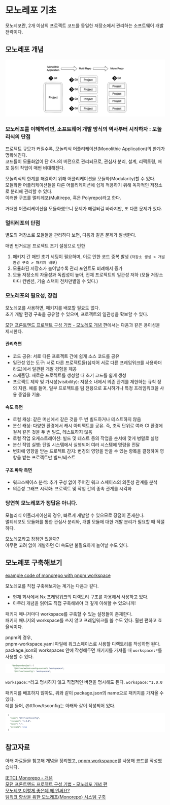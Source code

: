 # 모노레포 기초

모노레포란, 2개 이상의 프로젝트 코드를 동일한 저장소에서 관리하는 소프트웨어 개발 전략이다.<br>

## 모노레포 개념

![alt text](image.png)

### 모노레포를 이해하려면, 소프트웨어 개발 방식의 역사부터 시작하자 : 모놀리식의 단점

프로젝트 규모가 커질수록, 모놀리식 어플리케이션(Monolithic Application)의 한계가 명확해진다.<br>
코드들이 모듈화없이 단 하나의 버전으로 관리되므로, 관심사 분리, 설계, 리팩토링, 배포 등의 작업이 매번 비대해진다.

모놀리식의 한계를 해결하기 위해 어플리케이션을 모듈화(Modularity)할 수 있다.<br>
모듈화한 어플리케이션들을 다른 어플리케이션에 쉽게 적용하기 위해 독자적인 저장소로 분리해 관리할 수 있다.<br>
이러한 구조를 멀티레포(Multirepo, 혹은 Polyrepo)라고 한다.

거대한 어플리케이션을 모듈화했으니 문제가 해결되길 바라지만, 또 다른 문제가 있다.

### 멀티레포의 단점

별도의 저장소로 모듈들을 관리하다 보면, 다음과 같은 문제가 발생한다.

매번 번거로운 프로젝트 초기 설정으로 인한

1. 패키지 간 매번 초기 세팅이 필요하며, 이로 인한 코드 중복 발생 (`저장소 생성 > 개발 환경 구축 > 패키지 배포`)
2. 모듈화된 저장소가 늘어날수록 관리 포인트도 비례해서 증가
3. 모듈 저장소의 자율성과 독립성이 높아, 전체 프로젝트의 일관성 저하 (모듈 저장소마다 컨벤션, 기술 스택이 천차만별일 수 있다.)

### 모노레포의 필요성, 장점

모노레포를 사용하면, 패키지를 배포할 필요도 없다.<br>
초기 개발 환경 구축을 공유할 수 있으며, 프로젝트의 일관성을 확보할 수 있다.

[모던 프론트엔드 프로젝트 구성 기법 - 모노레포 개념 편](https://d2.naver.com/helloworld/0923884)에서는 다음과 같은 용이성을 제시한다.

#### 관리측면

- 코드 공유: 서로 다른 프로젝트 간에 쉽게 소스 코드를 공유
- 일관성 있는 도구: 서로 다른 프로젝트들(심지어 서로 다른 프레임워크를 사용하더라도)에서 일관된 개발 경험을 제공
- 스케폴딩: 새로운 프로젝트를 생성할 때 초기 코드를 쉽게 생성
- 프로젝트 제약 및 가시성(visibility): 저장소 내에서 의존 관계를 제한하는 규칙 정의 지원. 예를 들어, 일부 프로젝트를 팀 전용으로 표시하거나 특정 프레임워크을 사용 중임을 기술.

#### 속도 측면

- 로컬 캐싱: 같은 머신에서 같은 것을 두 번 빌드하거나 테스트하지 않음
- 분산 캐싱: 다양한 환경에서 캐시 아티팩트를 공유. 즉, 조직 단위로 여러 CI 환경에 걸쳐 같은 것을 두 번 빌드, 테스트하지 않음
- 로컬 작업 오케스트레이션: 빌드 및 테스트 등의 작업을 순서에 맞게 병렬로 실행
- 분산 작업 실행: 단일 시스템에서 실행되어 여러 시스템에 명령을 전달
- 변화에 영향을 받는 프로젝트 감지: 변경의 영향을 받을 수 있는 항목을 결정하여 영향을 받는 프로젝트만 빌드/테스트

#### 구조 파악 측면

- 워크스페이스 분석: 추가 구성 없이 주어진 워크 스페이스의 의존성 관계를 분석
- 의존성 그래프 시각화: 프로젝트 및 작업 간의 종속 관계를 시각화

### 당연히 모노레포가 정답은 아니다.

모놀리식 어플리케이션의 경우, 빠르게 개발할 수 있으므로 장점이 존재한다.<br>
멀티레포도 모듈화를 통한 관심사 분리와, 개별 모듈에 대한 개발 분리가 필요할 때 적절하다.<br>

모노레포라고 장점만 있을까?<br>
아무런 고려 없이 개발하면 CI 속도만 불필요하게 늘어날 수도 있다.

## 모노레포 구축해보기

[example code of monorepo with pnpm workspace](https://github.com/Things-That-Flow/things-that-flow/releases/tag/v0.0.1)<br>

모노레포를 직접 구축해보자는 계기는 다음과 같다.

- 현재 회사에서 Nx 프레임워크의 디렉토리 구조를 차용해서 사용하고 있다.
- 아무리 개념을 읽어도 직접 구축해봐야 더 깊게 이해할 수 있으니까!

패키지 매니저마다 workspace를 구축할 수 있는 설정들이 존재한다.<br>
패키지 매니저의 workspace를 쓰지 않고 프레임워크를 쓸 수도 있다. 훨씬 편하고 효율적이다.

pnpm의 경우,<br>
pnpm-workspace.yaml 파일에 워크스페이스로 사용할 디렉토리를 작성하면 된다.<br>
package.json의 workspaces 안에 작성해두면 패키지를 가져올 때 `workspace:*`를 사용할 수 있다.

![alt text](image-1.png)

`workspace:*`라고 명시하지 않고 직접적인 버전을 명시해도 된다. `workspace:^1.0.0`

패키지를 배포하지 않아도, 위와 같이 package.json의 name으로 패키지를 가져올 수 있다.<br>
예를 들어, @ttflow/tsconfig는 아래와 같이 작성되어 있다.

![alt text](image-2.png)

## 참고자료

아래 자료들을 참고해 개념을 정리했고, [pnpm workspapce](https://pnpm.io/workspaces)를 사용해 코드를 작성했습니다.

[[ETC] Monorepo - 개념](https://beomy.github.io/tech/etc/monorepo-concept/)<br>
[모던 프론트엔드 프로젝트 구성 기법 - 모노레포 개념 편](https://d2.naver.com/helloworld/0923884)<br>
[모노레포 이렇게 좋은데 왜 안써요?](https://medium.com/musinsa-tech/journey-of-a-frontend-monorepo-8f5480b80661)<br>
[팀워크 향상을 위한 모노레포(Monorepo) 시스템 구축](https://blog.mathpresso.com/%ED%8C%80%EC%9B%8C%ED%81%AC-%ED%96%A5%EC%83%81%EC%9D%84-%EC%9C%84%ED%95%9C-%EB%AA%A8%EB%85%B8%EB%A0%88%ED%8F%AC-monorepo-%EC%8B%9C%EC%8A%A4%ED%85%9C-%EA%B5%AC%EC%B6%95-3ae1b0112f1b)<br>
